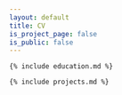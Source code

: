 ```yaml
---
layout: default
title: CV
is_project_page: false
is_public: false
---
```


<div class="float-container" markdown="1">

  <div class="float-child" markdown="1">

    {% include education.md %}

  </div>

  <div class="float-child" markdown="1">

    {% include projects.md %}

  </div>

</div>
